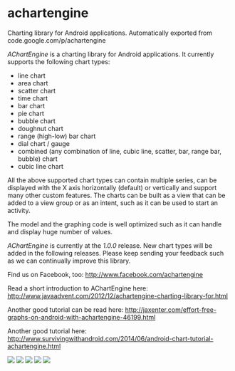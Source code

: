 # achartengine
Charting library for Android applications. Automatically exported from code.google.com/p/achartengine

 <p><i>AChartEngine</i> is a charting library for Android applications. It currently supports the following chart types: <ul><li>line chart </li><li>area chart </li><li>scatter chart </li><li>time chart </li><li>bar chart </li><li>pie chart </li><li>bubble chart </li><li>doughnut chart </li><li>range (high-low) bar chart </li><li>dial chart / gauge </li><li>combined (any combination of line, cubic line, scatter, bar, range bar, bubble) chart </li><li>cubic line chart </li></ul>All the above supported chart types can contain multiple series, can be displayed with the X axis horizontally (default) or vertically and support many other custom features. The charts can be built as a view that can be added to a view group or as an intent, such as it can be used to start an activity. </p><p>The model and the graphing code is well optimized such as it can handle and display huge number of values. </p><p><i>AChartEngine</i> is currently at the <i>1.0.0</i> release. New chart types will be added in the following releases. Please keep sending your feedback such as we can continually improve this library. </p><p>Find us on Facebook, too: <a href="http://www.facebook.com/achartengine" rel="nofollow">http://www.facebook.com/achartengine</a> </p><p>Read a short introduction to AChartEngine here: <a href="http://www.javaadvent.com/2012/12/achartengine-charting-library-for.html" rel="nofollow">http://www.javaadvent.com/2012/12/achartengine-charting-library-for.html</a> </p><p>Another good tutorial can be read here: <a href="http://jaxenter.com/effort-free-graphs-on-android-with-achartengine-46199.html" rel="nofollow">http://jaxenter.com/effort-free-graphs-on-android-with-achartengine-46199.html</a>
 </p><p>Another good tutorial here: <a href="http://www.survivingwithandroid.com/2014/06/android-chart-tutorial-achartengine.html" rel="nofollow">http://www.survivingwithandroid.com/2014/06/android-chart-tutorial-achartengine.html</a>
 </p><p><img src="http://www.achartengine.org/dimages/average_temperature.png" /> <img src="http://www.achartengine.org/dimages/sales_line_and_area_chart.png" /> <img src="http://www.achartengine.org/dimages/temperature_range_chart.png" /> <img src="http://www.achartengine.org/dimages/combined_chart.png" /> <img src="http://www.achartengine.org/dimages/multiple_axis_cubic_line.png" /> </p>
